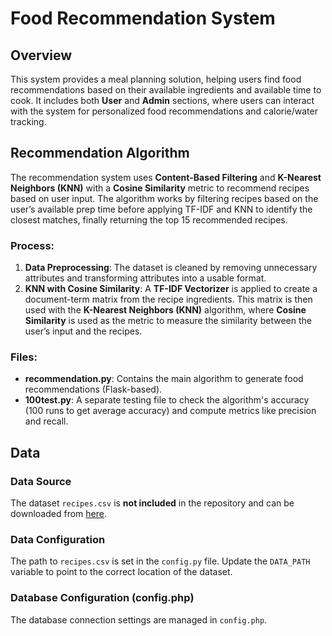 # Food Recommendation System

## Overview

This system provides a meal planning solution, helping users find food recommendations based on their available ingredients and available time to cook. It includes both **User** and **Admin** sections, where users can interact with the system for personalized food recommendations and calorie/water tracking.

## Recommendation Algorithm

The recommendation system uses **Content-Based Filtering** and **K-Nearest Neighbors (KNN)** with a **Cosine Similarity** metric to recommend recipes based on user input.
The algorithm works by filtering recipes based on the user’s available prep time before applying TF-IDF and KNN to identify the closest matches, finally returning the top 15 recommended recipes.

### Process:
1. **Data Preprocessing**: The dataset is cleaned by removing unnecessary attributes and transforming attributes into a usable format.
2. **KNN with Cosine Similarity**: A **TF-IDF Vectorizer** is applied to create a document-term matrix from the recipe ingredients.
   This matrix is then used with the **K-Nearest Neighbors (KNN)** algorithm, where **Cosine Similarity** is used as the metric to measure the similarity between the user’s input and the recipes.


### Files:
- **recommendation.py**: Contains the main algorithm to generate food recommendations (Flask-based).
- **100test.py**: A separate testing file to check the algorithm's accuracy (100 runs to get average accuracy) and compute metrics like precision and recall.


## Data

### Data Source
The dataset `recipes.csv` is **not included** in the repository and can be downloaded from [here](https://www.kaggle.com/datasets/irkaal/foodcom-recipes-and-reviews).

### Data Configuration
The path to `recipes.csv` is set in the `config.py` file. Update the `DATA_PATH` variable to point to the correct location of the dataset.

### Database Configuration (config.php)
The database connection settings are managed in `config.php`.
